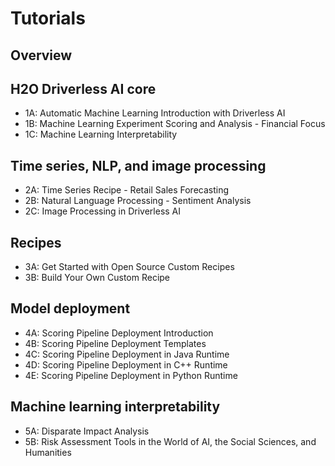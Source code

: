 # Tutorials 


## Overview 




## H2O Driverless AI core

- 1A: Automatic Machine Learning Introduction with Driverless AI
- 1B: Machine Learning Experiment Scoring and Analysis - Financial Focus
- 1C: Machine Learning Interpretability

## Time series, NLP, and image processing 

- 2A: Time Series Recipe - Retail Sales Forecasting
- 2B: Natural Language Processing - Sentiment Analysis
- 2C: Image Processing in Driverless AI

## Recipes 

- 3A: Get Started with Open Source Custom Recipes
- 3B: Build Your Own Custom Recipe


## Model deployment 


- 4A: Scoring Pipeline Deployment Introduction
- 4B: Scoring Pipeline Deployment Templates
- 4C: Scoring Pipeline Deployment in Java Runtime
- 4D: Scoring Pipeline Deployment in C++ Runtime
- 4E: Scoring Pipeline Deployment in Python Runtime


## Machine learning interpretability 

- 5A: Disparate Impact Analysis
- 5B: Risk Assessment Tools in the World of AI, the Social Sciences, and Humanities


